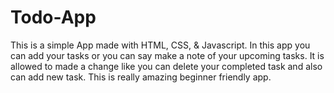 # Todo-App

This is a simple App made with HTML, CSS, & Javascript. In this app you can add your tasks or you can say make a note of your upcoming tasks. It is allowed to made a change like you can delete your completed task and also can add new task. 
This is really amazing beginner friendly app.  
